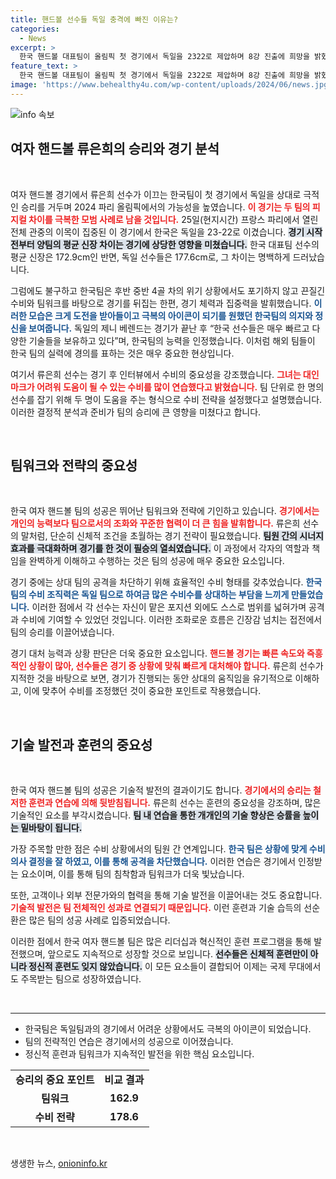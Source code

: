 ```yaml
---
title: 핸드볼 선수들 독일 충격에 빠진 이유는?
categories:
  - News
excerpt: >
  한국 핸드볼 대표팀이 올림픽 첫 경기에서 독일을 2322로 제압하며 8강 진출에 희망을 밝혔다. 접전 속 신체적 열세를 극복한 기적의 승리, 류은희의 수비력에 주목! 클릭하세요!
feature_text: >
  한국 핸드볼 대표팀이 올림픽 첫 경기에서 독일을 2322로 제압하며 8강 진출에 희망을 밝혔다. 접전 속 신체적 열세를 극복한 기적의 승리, 류은희의 수비력에 주목! 클릭하세요!
image: 'https://www.behealthy4u.com/wp-content/uploads/2024/06/news.jpg'
---
```


<p><img src="https://www.behealthy4u.com/wp-content/uploads/2024/06/news.jpg" alt="info 속보" /></p>

<h2 data-ke-size="size26">여자 핸드볼 류은희의 승리와 경기 분석</h2>

<p data-ke-size="size16">&nbsp;</p>

<p>여자 핸드볼 경기에서 류은희 선수가 이끄는 한국팀이 첫 경기에서 독일을 상대로 극적인 승리를 거두며 2024 파리 올림픽에서의 가능성을 높였습니다. <b><span style="color: #ee2323;">이 경기는 두 팀의 피지컬 차이를 극복한 모범 사례로 남을 것입니다.</span></b> 25일(현지시간) 프랑스 파리에서 열린 전체 관중의 이목이 집중된 이 경기에서 한국은 독일을 23-22로 이겼습니다. <b><span style="background-color: #21538527;">경기 시작 전부터 양팀의 평균 신장 차이는 경기에 상당한 영향을 미쳤습니다.</span></b> 한국 대표팀 선수의 평균 신장은 172.9cm인 반면, 독일 선수들은 177.6cm로, 그 차이는 명백하게 드러났습니다.</p>

<p>그럼에도 불구하고 한국팀은 후반 중반 4골 차의 위기 상황에서도 포기하지 않고 끈질긴 수비와 팀워크를 바탕으로 경기를 뒤집는 한편, 경기 체력과 집중력을 발휘했습니다. <b><span style="color: #1a5490;">이러한 모습은 크게 도전을 받아들이고 극복의 아이콘이 되기를 원했던 한국팀의 의지와 정신을 보여줍니다.</span></b> 독일의 제니 베렌드는 경기가 끝난 후 “한국 선수들은 매우 빠르고 다양한 기술들을 보유하고 있다”며, 한국팀의 능력을 인정했습니다. 이처럼 해외 팀들이 한국 팀의 실력에 경의를 표하는 것은 매우 중요한 현상입니다. </p>

<p>여기서 류은희 선수는 경기 후 인터뷰에서 수비의 중요성을 강조했습니다. <b><span style="color: #ee2323;">그녀는 대인 마크가 어려워 도움이 될 수 있는 수비를 많이 연습했다고 밝혔습니다.</span></b> 팀 단위로 한 명의 선수를 잡기 위해 두 명이 도움을 주는 형식으로 수비 전략을 설정했다고 설명했습니다. 이러한 결정적 분석과 준비가 팀의 승리에 큰 영향을 미쳤다고 합니다.</p>

<p data-ke-size="size16">&nbsp;</p>

<h2 data-ke-size="size26">팀워크와 전략의 중요성</h2>

<p data-ke-size="size16">&nbsp;</p>

<p>한국 여자 핸드볼 팀의 성공은 뛰어난 팀워크와 전략에 기인하고 있습니다. <b><span style="color: #ee2323;">경기에서는 개인의 능력보다 팀으로서의 조화와 꾸준한 협력이 더 큰 힘을 발휘합니다.</span></b> 류은희 선수의 말처럼, 단순히 신체적 조건을 초월하는 경기 전략이 필요했습니다. <b><span style="background-color: #21538527;">팀원 간의 시너지 효과를 극대화하며 경기를 한 것이 필승의 열쇠였습니다.</span></b> 이 과정에서 각자의 역할과 책임을 완벽하게 이해하고 수행하는 것은 팀의 성공에 매우 중요한 요소입니다.</p>

<p>경기 중에는 상대 팀의 공격을 차단하기 위해 효율적인 수비 형태를 갖추었습니다. <b><span style="color: #1a5490;">한국팀의 수비 조직력은 독일 팀으로 하여금 많은 수비수를 상대하는 부담을 느끼게 만들었습니다.</span></b> 이러한 점에서 각 선수는 자신이 맡은 포지션 외에도 스스로 범위를 넓혀가며 공격과 수비에 기여할 수 있었던 것입니다. 이러한 조화로운 흐름은 긴장감 넘치는 접전에서 팀의 승리를 이끌어냈습니다.</p>

<p>경기 대처 능력과 상황 판단은 더욱 중요한 요소입니다. <b><span style="color: #ee2323;">핸드볼 경기는 빠른 속도와 즉흥적인 상황이 많아, 선수들은 경기 중 상황에 맞춰 빠르게 대처해야 합니다.</span></b> 류은희 선수가 지적한 것을 바탕으로 보면, 경기가 진행되는 동안 상대의 움직임을 유기적으로 이해하고, 이에 맞추어 수비를 조정했던 것이 중요한 포인트로 작용했습니다. </p>

<p data-ke-size="size16">&nbsp;</p>

<h2 data-ke-size="size26">기술 발전과 훈련의 중요성</h2>

<p data-ke-size="size16">&nbsp;</p>

<p>한국 여자 핸드볼 팀의 성공은 기술적 발전의 결과이기도 합니다. <b><span style="color: #ee2323;">경기에서의 승리는 철저한 훈련과 연습에 의해 뒷받침됩니다.</span></b> 류은희 선수는 훈련의 중요성을 강조하며, 많은 기술적인 요소를 부각시켰습니다. <b><span style="background-color: #21538527;">팀 내 연습을 통한 개개인의 기술 향상은 승률을 높이는 밑바탕이 됩니다.</span></b> </p>

<p>가장 주목할 만한 점은 수비 상황에서의 팀원 간 연계입니다. <b><span style="color: #1a5490;">한국 팀은 상황에 맞게 수비 의사 결정을 잘 하였고, 이를 통해 공격을 차단했습니다.</span></b> 이러한 연습은 경기에서 인정받는 요소이며, 이를 통해 팀의 침착함과 팀워크가 더욱 빛났습니다.</p>

<p>또한, 고객이나 외부 전문가와의 협력을 통해 기술 발전을 이끌어내는 것도 중요합니다. <b><span style="color: #ee2323;">기술적 발전은 팀 전체적인 성과로 연결되기 때문입니다.</span></b> 이런 훈련과 기술 습득의 선순환은 많은 팀의 성공 사례로 입증되었습니다. </p>

<p>이러한 점에서 한국 여자 핸드볼 팀은 많은 리더십과 혁신적인 훈련 프로그램을 통해 발전했으며, 앞으로도 지속적으로 성장할 것으로 보입니다. <b><span style="background-color: #21538527;">선수들은 신체적 훈련만이 아니라 정신적 훈련도 잊지 않았습니다.</span></b> 이 모든 요소들이 결합되어 이제는 국제 무대에서도 주목받는 팀으로 성장하였습니다.</p>

<p data-ke-size="size16">&nbsp;</p>

<hr>

<ul>
    <li>한국팀은 독일팀과의 경기에서 어려운 상황에서도 극복의 아이콘이 되었습니다.</li>
    <li>팀의 전략적인 연습은 경기에서의 성공으로 이어졌습니다.</li>
    <li>정신적 훈련과 팀워크가 지속적인 발전을 위한 핵심 요소입니다.</li>
</ul>

<table style="width: 100%;">
    <tr>
        <td style="text-align: center; height: 17px;"><b>승리의 중요 포인트</b></td>
        <td style="text-align: center; height: 17px;"><b>비교 결과</b></td>
    </tr>
    <tr>
        <td style="text-align: center; height: 17px;"><b>팀워크</b></td>
        <td style="text-align: center; height: 17px;"><b>162.9</b></td>
    </tr>
    <tr>
        <td style="text-align: center; height: 17px;"><b>수비 전략</b></td>
        <td style="text-align: center; height: 17px;"><b>178.6</b></td>
    </tr>
</table>

<p data-ke-size="size16">&nbsp;</p>
생생한 뉴스, <a href="https://onioninfo.kr" rel="dofollow">onioninfo.kr</a>



